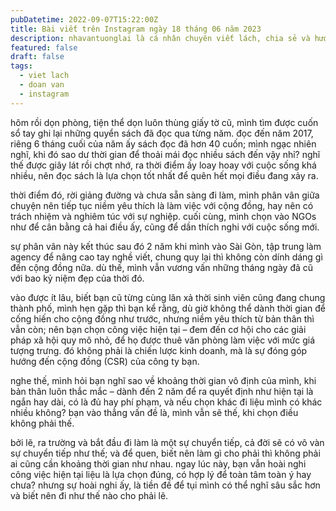 ```yaml
---
pubDatetime: 2022-09-07T15:22:00Z
title: Bài viết trên Instagram ngày 18 tháng 06 năm 2023
description: nhavantuonglai là cá nhân chuyên viết lách, chia sẻ và hướng dẫn mọi người thuần thục hơn khi thực hành viết lách mỗi ngày qua những bài chia sẻ ngắn trên Instagram chính thức.
featured: false
draft: false
tags:
  - viet lach
  - doan van
  - instagram
---
```


hôm rồi dọn phòng, tiện thể dọn luôn thùng giấy tờ cũ, mình tìm được cuốn sổ tay ghi lại những quyển sách đã đọc qua từng năm. đọc đến năm 2017, riêng 6 tháng cuối của năm ấy sách đọc đã hơn 40 cuốn; mình ngạc nhiên nghĩ, khi đó sao dư thời gian để thoải mái đọc nhiều sách đến vậy nhỉ? nghĩ thế được giây lát rồi chợt nhớ, ra thời điểm ấy loay hoay với cuộc sống khá nhiều, nên đọc sách là lựa chọn tốt nhất để quên hết mọi điều đang xảy ra.

thời điểm đó, rời giảng đường và chưa sẵn sàng đi làm, mình phân vân giữa chuyện nên tiếp tục niềm yêu thích là làm việc với cộng đồng, hay nên có trách nhiệm và nghiêm túc với sự nghiệp. cuối cùng, mình chọn vào NGOs như để cân bằng cả hai điều ấy, cũng để dần thích nghi với cuộc sống mới.

sự phân vân này kết thúc sau đó 2 năm khi mình vào Sài Gòn, tập trung làm agency để nâng cao tay nghề viết, chung quy lại thì không còn dính dáng gì đến cộng đồng nữa. dù thế, mình vẫn vương vấn những tháng ngày đã cũ với bao kỷ niệm đẹp của thời đó.

vào được ít lâu, biết bạn cũ từng cùng lăn xả thời sinh viên cũng đang chung thành phố, mình hẹn gặp thì bạn kể rằng, dù giờ không thể dành thời gian để cống hiến cho cộng đồng như trước, nhưng niềm yêu thích từ bản thân thì vẫn còn; nên bạn chọn công việc hiện tại – đem đến cơ hội cho các giải pháp xã hội quy mô nhỏ, để họ được thuê văn phòng làm việc với mức giá tượng trưng. đó không phải là chiến lược kinh doanh, mà là sự đóng góp hướng đến cộng đồng (CSR) của công ty bạn.

nghe thế, mình hỏi bạn nghĩ sao về khoảng thời gian vô định của mình, khi bản thân luôn thắc mắc – dành đến 2 năm để ra quyết định như hiện tại là ngắn hay dài, có là đủ hay phí phạm, và nếu chọn khác đi liệu mình có khác nhiều không? bạn vào thẳng vấn đề là, mình vẫn sẽ thế, khi chọn điều không phải thế.

bởi lẽ, ra trường và bắt đầu đi làm là một sự chuyển tiếp, cả đời sẽ có vô vàn sự chuyển tiếp như thế; và để quen, biết nên làm gì cho phải thì không phải ai cũng cần khoảng thời gian như nhau. ngay lúc này, bạn vẫn hoài nghi công việc hiện tại liệu là lựa chọn đúng, có hợp lý để toàn tâm toàn ý hay chưa? nhưng sự hoài nghi ấy, là tiền đề để tụi mình có thể nghĩ sâu sắc hơn và biết nên đi như thế nào cho phải lẽ.
